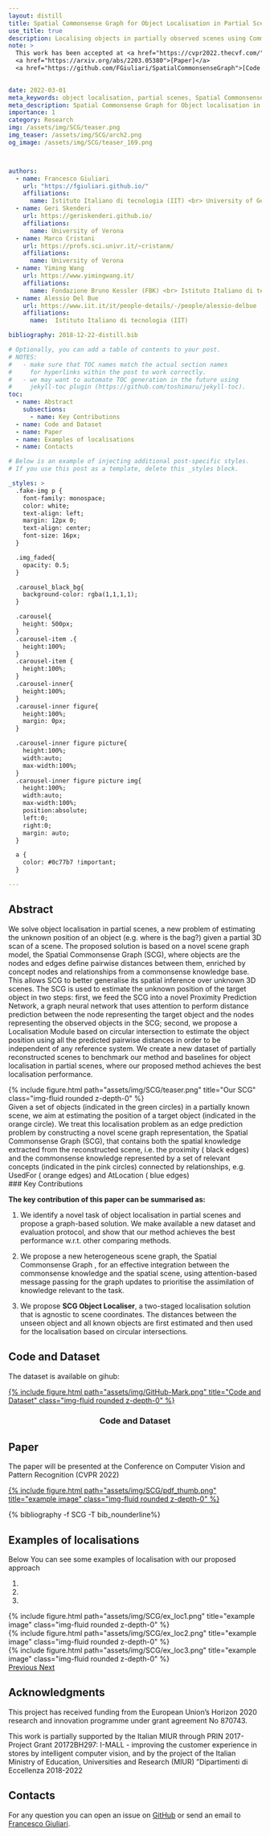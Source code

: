 ```yaml
---
layout: distill
title: Spatial Commonsense Graph for Object Localisation in Partial Scenes
use_title: true
description: Localising objects in partially observed scenes using Commonsense knowledge and Graph Neural Networks 
note: > 
  This work has been accepted at <a href="https://cvpr2022.thecvf.com/">CVPR 2022</a> <br>
  <a href="https://arxiv.org/abs/2203.05380">[Paper]</a>
  <a href="https://github.com/FGiuliari/SpatialCommonsenseGraph">[Code and Dataset]</a>

  
date: 2022-03-01
meta_keywords: object localisation, partial scenes, Spatial Commonsense Graph for Object localisation in Partial Scenes, CVPR, Graph Neural Networks
meta_description: Spatial Commonsense Graph for Object localisation in Partial Scenes
importance: 1
category: Research
img: /assets/img/SCG/teaser.png 
img_teaser: /assets/img/SCG/arch2.png
og_image: /assets/img/SCG/teaser_169.png



authors:
  - name: Francesco Giuliari
    url: "https://fgiuliari.github.io/"
    affiliations:
      name: Istituto Italiano di tecnologia (IIT) <br> University of Genoa
  - name: Geri Skenderi
    url: https://geriskenderi.github.io/
    affiliations:
      name: University of Verona
  - name: Marco Cristani
    url: https://profs.sci.univr.it/~cristanm/
    affiliations:
      name: University of Verona
  - name: Yiming Wang
    url: https://www.yimingwang.it/
    affiliations:
      name: Fondazione Bruno Kessler (FBK) <br> Istituto Italiano di tecnologia (IIT)
  - name: Alessio Del Bue
    url: https://www.iit.it/it/people-details/-/people/alessio-delbue
    affiliations:
      name:  Istituto Italiano di tecnologia (IIT)

bibliography: 2018-12-22-distill.bib

# Optionally, you can add a table of contents to your post.
# NOTES:
#   - make sure that TOC names match the actual section names
#     for hyperlinks within the post to work correctly.
#   - we may want to automate TOC generation in the future using
#     jekyll-toc plugin (https://github.com/toshimaru/jekyll-toc).
toc:
  - name: Abstract
    subsections:
      - name: Key Contributions
  - name: Code and Dataset
  - name: Paper
  - name: Examples of localisations
  - name: Contacts

# Below is an example of injecting additional post-specific styles.
# If you use this post as a template, delete this _styles block.

_styles: >
  .fake-img p {
    font-family: monospace;
    color: white;
    text-align: left;
    margin: 12px 0;
    text-align: center;
    font-size: 16px;
  }

  .img_faded{
    opacity: 0.5;
  }

  .carousel_black_bg{
    background-color: rgba(1,1,1,1);
  }

  .carousel{
    height: 500px;
  }
  .carousel-item .{
    height:100%;
  }
  .carousel-item {
    height:100%;
  }
  .carousel-inner{
    height:100%;
  }
  .carousel-inner figure{
    height:100%;
    margin: 0px;
  }

  .carousel-inner figure picture{
    height:100%;
    width:auto;
    max-width:100%;
  }
  .carousel-inner figure picture img{
    height:100%;
    width:auto;
    max-width:100%;
    position:absolute;
    left:0;
    right:0;
    margin: auto;
  }

  a {
    color: #0c77b7 !important; 
  }

---
```

## Abstract
We solve object localisation in partial scenes, a new problem of estimating the unknown position of an object (e.g. where is the bag?) given a partial 3D scan of a scene. The proposed solution is based on a novel scene graph model, the Spatial Commonsense Graph (SCG), where objects are the nodes and edges define pairwise distances between them, enriched by concept nodes and relationships from a commonsense knowledge base. This allows SCG to better generalise its spatial inference over unknown 3D scenes. The SCG is used to estimate the unknown position of the target object in two steps:
first, we feed the SCG into a novel Proximity Prediction Network, a graph neural network that uses attention to perform distance prediction between the node representing the target object and the nodes representing the observed objects in the SCG; second, we propose a Localisation Module based on circular intersection to estimate the object position using all the predicted pairwise distances in order to be independent of any reference system. We create a new dataset of partially reconstructed scenes to benchmark our method and baselines for object localisation in partial scenes, where our proposed method achieves the best localisation performance.



<div class="row">
<div class="col-1 col-md-2"></div>
    <div class="col-10 col-md-8 ">
        {% include figure.html path="assets/img/SCG/teaser.png" title="Our SCG" class="img-fluid rounded z-depth-0" %}
    </div>
</div>

<div class="row">
<div class="col-0 col-md-1"></div>
    <div class="col-12 col-md-10 ">
<div class="caption">
Given a set of objects (indicated in the green circles) in a partially known scene, we aim at estimating the position of a target object (indicated in the orange circle). We treat this localisation problem as an edge prediction problem by constructing a novel scene graph representation, the Spatial Commonsense Graph (SCG), that contains both the spatial knowledge extracted from the reconstructed scene, i.e. the proximity ( black edges) and the commonsense knowledge represented by a set of relevant concepts (indicated in the pink circles) connected by relationships, e.g. UsedFor ( orange edges) and AtLocation ( blue edges)
</div>
    </div>
</div>
### Key Contributions

**The key contribution of this paper can be summarised as:**
1. We identify a novel task of object localisation in partial scenes and propose a graph-based solution. We make available a new dataset and evaluation protocol, and show that our method achieves the best performance w.r.t. other comparing methods.

2. We propose a new heterogeneous scene graph, the Spatial Commonsense Graph , for an effective integration between the commonsense knowledge and the spatial scene, using attention-based message passing for the graph updates to prioritise the assimilation of knowledge relevant to the task.

3. We propose **SCG Object Localiser**, a two-staged localisation solution that is agnostic to scene coordinates. The distances between the unseen object and all known objects are first estimated and then used for the localisation based on circular intersections.

## Code and Dataset
The dataset is available on gihub:
<div class="row">
    <div class="col-12 col-sm-4">
    <a href="https://github.com/FGiuliari/SpatialCommonsenseGraph">
        {% include figure.html path="assets/img/GitHub-Mark.png" title="Code and Dataset" class="img-fluid rounded z-depth-0" %}
    </a>
    <h3 style="text-align:center">Code and Dataset</h3>
    </div>
    <div class="col-sm-4"></div>
</div>


## Paper

  The paper will be presented at the Conference on Computer Vision and Pattern Recognition (CVPR 2022)
    
<div class="row">
    <div class="col-12 col-sm-6">
      <!--<a href="/assets/pdf/SCG_site_version.pdf"> -->
      <a href="https://arxiv.org/pdf/2203.05380.pdf">
          {% include figure.html path="assets/img/SCG/pdf_thumb.png" title="example image" class="img-fluid rounded z-depth-0" %}
      </a>
    </div>
   <div class="col-12 col-sm-6 publications" >

  {% bibliography -f SCG  -T bib_nounderline%}

  </div>
</div>
   

## Examples of localisations
Below You can see some examples of localisation with our proposed approach


<div class="row">
    <div class="col-12">
<div id="carouselExampleIndicators" class="carousel slide" data-ride="carousel">
  <ol class="carousel-indicators">
    <li data-target="#carouselExampleIndicators" data-slide-to="0" class="active"></li>
    <li data-target="#carouselExampleIndicators" data-slide-to="1"></li>
    <li data-target="#carouselExampleIndicators" data-slide-to="2"></li>
  </ol>
  <div class="carousel-inner">
    <div class="carousel-item active">
        {% include figure.html path="assets/img/SCG/ex_loc1.png" title="example image" class="img-fluid rounded z-depth-0" %}
    </div>
    <div class="carousel-item">
        {% include figure.html path="assets/img/SCG/ex_loc2.png" title="example image" class="img-fluid rounded z-depth-0" %}
    </div>
    <div class="carousel-item">
        {% include figure.html path="assets/img/SCG/ex_loc3.png" title="example image" class="img-fluid rounded z-depth-0" %}
    </div>
  </div>
  <a class="carousel-control-prev" href="#carouselExampleIndicators" role="button" data-slide="prev">
    <span class="carousel-control-prev-icon carousel_black_bg" aria-hidden="true"></span>
    <span class="sr-only">Previous</span>
  </a>
  <a class="carousel-control-next" href="#carouselExampleIndicators" role="button" data-slide="next">
    <span class="carousel-control-next-icon carousel_black_bg" aria-hidden="true"></span>
    <span class="sr-only">Next</span>
  </a>
</div>
</div>
</div>



## Acknowledgments
This project has received funding from the European Union’s Horizon 2020 research and innovation programme under grant agreement No 870743.

This work is partially supported by the Italian MIUR through PRIN 2017- Project Grant 20172BH297: I-MALL \- improving the customer experience in stores by intelligent computer vision, and by the project of the Italian Ministry of Education, Universities and Research (MIUR) ”Dipartimenti di Eccellenza 2018-2022

## Contacts

For any question you can open an issue on [GitHub](https://github.com/FGiuliari/SpatialCommonsenseGraph-Dataset/issues) or send an email to [Francesco Giuliari](mailto:francesco.giuliari@iit.it).